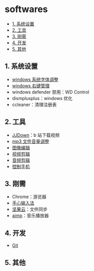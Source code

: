# softwares

- [1. 系统设置](#1-系统设置)
- [2. 工具](#2-工具)
- [3. 刚需](#3-刚需)
- [4. 开发](#4-开发)
- [5. 其他](#5-其他)

## 1. 系统设置

- [windows 系统字体调整](https://github.com/Tatsu-syo/noMeiryoUI/releases)
- [windows 右键管理](https://github.com/BluePointLilac/ContextMenuManager/releases)
- windows defender 禁用：WD Control
- dismplusplus：windows 优化
- ccleaner：清理注册表

## 2. 工具

- [JJDown](http://client.jijidown.com/)：b 站下载视频
- [mp3 文件音量调整](https://mp3gain.sourceforge.net/download.php)
- [图像编辑](https://www.gimp.org/)
- [视频剪辑](https://​www.shotcut.org/download/)
- [音频剪辑](https://​www.audacityteam.org/)
- [控制手机](https://cn.anlinksoft.com/download/)

## 3. 刚需

- Chrome：游览器
- [手心输入法](http://down1.xinshuru.com/installer/win/PalmInput_Setup.exe)
- [坚果云](https://www.jianguoyun.com/s/downloads)：文件同步
- [aimp](https://www.aimp.ru/?do=download)：音乐播放器

## 4. 开发

- [Git](https://git-scm.com/download/win)

## 5. 其他
